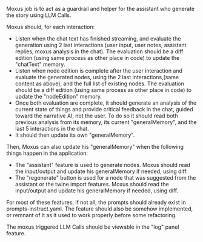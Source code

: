 Moxus job is to act as a guardrail and helper for the assistant who generate the story using LLM Calls.

Moxus should, for each interaction:
- Listen when the chat text has finished streaming, and evaluate the generation using 2 last interactions (user input, user notes, assistant replies, moxus analysis in the chat). The evaluation should be a diff edition (using same process as other place in code) to update the "chatText" memory.
- Listen when node edition is complete after the user interaction and evaluate the generated nodes, using the 2 last interactions,(same content as above), and the full list of existing nodes. The evaluation should be a diff edition (using same process as other place in code) to update the "nodeEdition" memory.
- Once both evaluation are complete, it should generate an analysis of the current state of things and provide critical feedback in the chat, guided toward the narrative AI, not the user. To do so it should read both previous analysis from its memory, its current "generalMemory", and the last 5 interactions in the chat.
- It should then update its own "generalMemory".

Then, Moxus can also update his "generalMemory" when the following things happen in the application:
- The "assistant" feature is used to generate nodes. Moxus should read the input/output and update his generalMemory if needed, using diff.
- The "regenerate" button is used for a node that was suggested from the assistant or the twine import features. Moxus should read the input/output and update his generalMemory if needed, using diff.

For most of these features, if not all, the prompts should already exist in prompts-instruct.yaml. The feature should also be somehow implemented, or remnant of it as it used to work properly before some refactoring.

The moxus triggered LLM Calls should be viewable in the "log" panel feature.